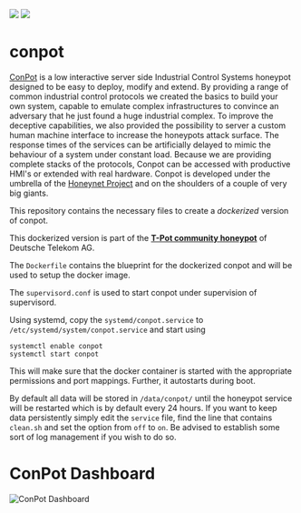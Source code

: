 [![](https://images.microbadger.com/badges/version/dtagdevsec/conpot:1706.svg)](https://microbadger.com/images/dtagdevsec/conpot:1706 "Get your own version badge on microbadger.com") [![](https://images.microbadger.com/badges/image/dtagdevsec/conpot:1706.svg)](https://microbadger.com/images/dtagdevsec/conpot:1706 "Get your own image badge on microbadger.com")

# conpot

[ConPot](http://conpot.org/) is a low interactive server side Industrial Control Systems honeypot designed to be easy to deploy, modify and extend. By providing a range of common industrial control protocols we created the basics to build your own system, capable to emulate complex infrastructures to convince an adversary that he just found a huge industrial complex. To improve the deceptive capabilities, we also provided the possibility to server a custom human machine interface to increase the honeypots attack surface. The response times of the services can be artificially delayed to mimic the behaviour of a system under constant load. Because we are providing complete stacks of the protocols, Conpot can be accessed with productive HMI's or extended with real hardware. Conpot is developed under the umbrella of the [Honeynet Project](https://www.honeynet.org/) and on the shoulders of a couple of very big giants.

This repository contains the necessary files to create a *dockerized* version of conpot.

This dockerized version is part of the **[T-Pot community honeypot](http://dtag-dev-sec.github.io/)** of Deutsche Telekom AG.

The `Dockerfile` contains the blueprint for the dockerized conpot and will be used to setup the docker image.  

The `supervisord.conf` is used to start conpot under supervision of supervisord.

Using systemd, copy the `systemd/conpot.service` to `/etc/systemd/system/conpot.service` and start using

```
systemctl enable conpot
systemctl start conpot
```

This will make sure that the docker container is started with the appropriate permissions and port mappings. Further, it autostarts during boot.

By default all data will be stored in `/data/conpot/` until the honeypot service will be restarted which is by default every 24 hours. If you want to keep data persistently simply edit the ``service`` file, find the line that contains ``clean.sh`` and set the option from ``off`` to ``on``. Be advised to establish some sort of log management if you wish to do so.

# ConPot Dashboard

![ConPot Dashboard](https://raw.githubusercontent.com/dtag-dev-sec/conpot/master/doc/dashboard.png)

